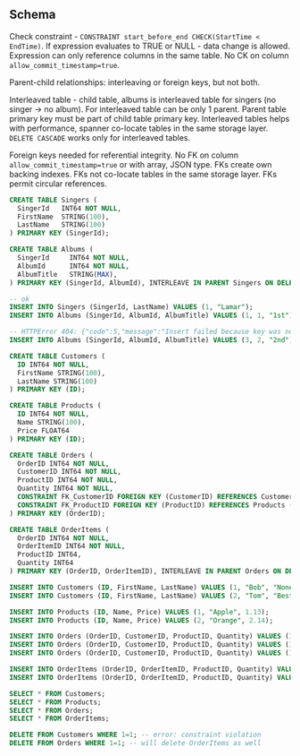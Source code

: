 Schema
-

Check constraint - `CONSTRAINT start_before_end CHECK(StartTime < EndTime)`.
If expression evaluates to TRUE or NULL - data change is allowed.
Expression can only reference columns in the same table.
No CK on column `allow_commit_timestamp=true`.

Parent-child relationships: interleaving or foreign keys, but not both.

Interleaved table - child table, albums is interleaved table for singers (no singer -> no album).
For interleaved table can be only 1 parent.
Parent table primary key must be part of child table primary key.
Interleaved tables helps with performance, spanner co-locate tables in the same storage layer.
`DELETE CASCADE` works only for interleaved tables.

Foreign keys needed for referential integrity.
No FK on column `allow_commit_timestamp=true` or with array, JSON type.
FKs create own backing indexes.
FKs not co-locate tables in the same storage layer.
FKs permit circular references.

````sql
CREATE TABLE Singers (
  SingerId   INT64 NOT NULL,
  FirstName  STRING(100),
  LastName   STRING(100)
) PRIMARY KEY (SingerId);

CREATE TABLE Albums (
  SingerId     INT64 NOT NULL,
  AlbumId      INT64 NOT NULL,
  AlbumTitle   STRING(MAX),
) PRIMARY KEY (SingerId, AlbumId), INTERLEAVE IN PARENT Singers ON DELETE CASCADE;

-- ok
INSERT INTO Singers (SingerId, LastName) VALUES (1, "Lamar");
INSERT INTO Albums (SingerId, AlbumId, AlbumTitle) VALUES (1, 1, "1st");

-- HTTPError 404: {"code":5,"message":"Insert failed because key was not found in parent table:  Parent Table: Singers  Child Table: Albums  Key: {Int64(0)}"}
INSERT INTO Albums (SingerId, AlbumId, AlbumTitle) VALUES (3, 2, "2nd");

````

````sql
CREATE TABLE Customers (
  ID INT64 NOT NULL,
  FirstName STRING(100),
  LastName STRING(100)
) PRIMARY KEY (ID);

CREATE TABLE Products (
  ID INT64 NOT NULL,
  Name STRING(100),
  Price FLOAT64
) PRIMARY KEY (ID);

CREATE TABLE Orders (
  OrderID INT64 NOT NULL,
  CustomerID INT64 NOT NULL,
  ProductID INT64 NOT NULL,
  Quantity INT64 NOT NULL,
  CONSTRAINT FK_CustomerID FOREIGN KEY (CustomerID) REFERENCES Customers (ID),
  CONSTRAINT FK_ProductID FOREIGN KEY (ProductID) REFERENCES Products (ID)
) PRIMARY KEY (OrderID);

CREATE TABLE OrderItems (
  OrderID INT64 NOT NULL,
  OrderItemID INT64 NOT NULL,
  ProductID INT64,
  Quantity INT64
) PRIMARY KEY (OrderID, OrderItemID), INTERLEAVE IN PARENT Orders ON DELETE CASCADE;

INSERT INTO Customers (ID, FirstName, LastName) VALUES (1, "Bob", "None");
INSERT INTO Customers (ID, FirstName, LastName) VALUES (2, "Tom", "Best");

INSERT INTO Products (ID, Name, Price) VALUES (1, "Apple", 1.13);
INSERT INTO Products (ID, Name, Price) VALUES (2, "Orange", 2.14);

INSERT INTO Orders (OrderID, CustomerID, ProductID, Quantity) VALUES (1, 1, 1, 10);
INSERT INTO Orders (OrderID, CustomerID, ProductID, Quantity) VALUES (1, 3, 1, 1); -- error: no customer 3
INSERT INTO Orders (OrderID, CustomerID, ProductID, Quantity) VALUES (1, 2, 3, 1); -- error: no product 3

INSERT INTO OrderItems (OrderID, OrderItemID, ProductID, Quantity) VALUES (1, 1, 1, 10);
INSERT INTO OrderItems (OrderID, OrderItemID, ProductID, Quantity) VALUES (3, 1, 1, 1); -- error: no order 3

SELECT * FROM Customers;
SELECT * FROM Products;
SELECT * FROM Orders;
SELECT * FROM OrderItems;

DELETE FROM Customers WHERE 1=1; -- error: constraint violation
DELETE FROM Orders WHERE 1=1; -- will delete OrderItems as well

````
